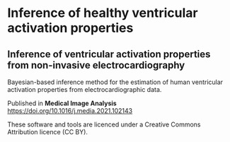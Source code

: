 # Inference of healthy ventricular activation properties

## Inference of ventricular activation properties from non-invasive electrocardiography

Bayesian-based inference method for the estimation of human ventricular activation properties from electrocardiographic data. 

Published in **Medical Image Analysis** https://doi.org/10.1016/j.media.2021.102143

These software and tools are licenced under a Creative Commons Attribution licence (CC BY).
